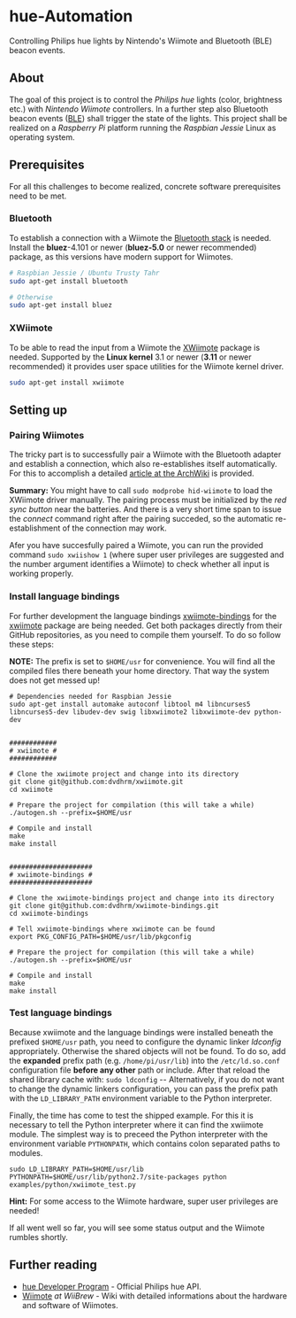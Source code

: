 hue-Automation
==============

Controlling Philips hue lights by Nintendo's Wiimote and Bluetooth (BLE) beacon
events.


About
-----

The goal of this project is to control the *Philips hue* lights (color,
brightness etc.) with *Nintendo Wiimote* controllers. In a further step also
Bluetooth beacon events ([BLE][0]) shall trigger the state of the lights. This
project shall be realized on a *Raspberry Pi* platform running the *Raspbian
Jessie* Linux as operating system.


Prerequisites
-------------

For all this challenges to become realized, concrete software prerequisites need
to be met.


### Bluetooth ###

To establish a connection with a Wiimote the [Bluetooth stack][3] is needed.
Install the **bluez**-4.101 or newer (**bluez-5.0** or newer recommended)
package, as this versions have modern support for Wiimotes.

```bash
# Raspbian Jessie / Ubuntu Trusty Tahr
sudo apt-get install bluetooth

# Otherwise
sudo apt-get install bluez
```


### XWiimote ###

To be able to read the input from a Wiimote the [XWiimote][1] package is needed.
Supported by the **Linux kernel** 3.1 or newer (**3.11** or newer recommended)
it provides user space utilities for the Wiimote kernel driver.

```bash
sudo apt-get install xwiimote
```


Setting up
----------

### Pairing Wiimotes ###

The tricky part is to successfully pair a Wiimote with the Bluetooth adapter and
establish a connection, which also re-establishes itself automatically. For this
to accomplish a detailed [article at the ArchWiki][2] is provided.

**Summary:** You might have to call `sudo modprobe hid-wiimote` to load the
XWiimote driver manually. The pairing process must be initialized by the *red
sync button* near the batteries. And there is a very short time span to issue
the *connect* command right after the pairing succeded, so the automatic
re-establishment of the connection may work.

Afer you have succesfully paired a Wiimote, you can run the provided command
`sudo xwiishow 1` (where super user privileges are suggested and the number
argument identifies a Wiimote) to check whether all input is working properly.


### Install language bindings ###

For further development the language bindings [xwiimote-bindings][5] for the
[xwiimote][4] package are being needed. Get both packages directly from their
GitHub repositories, as you need to compile them yourself. To do so follow these
steps:

**NOTE:** The prefix is set to `$HOME/usr` for convenience. You will find all
the compiled files there beneath your home directory. That way the system does
not get messed up!

```
# Dependencies needed for Raspbian Jessie
sudo apt-get install automake autoconf libtool m4 libncurses5 libncurses5-dev libudev-dev swig libxwiimote2 libxwiimote-dev python-dev


############
# xwiimote #
############

# Clone the xwiimote project and change into its directory
git clone git@github.com:dvdhrm/xwiimote.git
cd xwiimote

# Prepare the project for compilation (this will take a while)
./autogen.sh --prefix=$HOME/usr

# Compile and install
make
make install


#####################
# xwiimote-bindings #
#####################

# Clone the xwiimote-bindings project and change into its directory
git clone git@github.com:dvdhrm/xwiimote-bindings.git
cd xwiimote-bindings

# Tell xwiimote-bindings where xwiimote can be found
export PKG_CONFIG_PATH=$HOME/usr/lib/pkgconfig

# Prepare the project for compilation (this will take a while)
./autogen.sh --prefix=$HOME/usr

# Compile and install
make
make install
```


### Test language bindings ###

Because xwiimote and the language bindings were installed beneath the prefixed
`$HOME/usr` path, you need to configure the dynamic linker *ldconfig*
appropriately. Otherwise the shared objects will not be found. To do so, add the
**expanded** prefix path (e.g. `/home/pi/usr/lib`) into the `/etc/ld.so.conf`
configuration file **before any other** path or include. After that reload the
shared library cache with: `sudo ldconfig` -- Alternatively, if you do not want
to change the dynamic linkers configuration, you can pass the prefix path with
the `LD_LIBRARY_PATH` environment variable to the Python interpreter.

Finally, the time has come to test the shipped example. For this it is necessary
to tell the Python interpreter where it can find the xwiimote module. The
simplest way is to preceed the Python interpreter with the environment variable
`PYTHONPATH`, which contains colon separated paths to modules.

```
sudo LD_LIBRARY_PATH=$HOME/usr/lib PYTHONPATH=$HOME/usr/lib/python2.7/site-packages python examples/python/xwiimote_test.py
```

**Hint:** For some access to the Wiimote hardware, super user privileges are
needed!

If all went well so far, you will see some status output and the Wiimote rumbles
shortly.


Further reading
---------------

* [hue Developer Program](http://www.developers.meethue.com/) - Official Philips
hue API.
* [Wiimote](http://wiibrew.org/wiki/Wiimote) *at WiiBrew* - Wiki with detailed
informations about the hardware and software of Wiimotes.

[0]:  https://en.wikipedia.org/wiki/Bluetooth_low_energy  "Bluetooth Low Energy"
[1]:  https://dvdhrm.github.io/xwiimote/  "Linux kernel driver for Wiimotes"
[2]:  https://wiki.archlinux.org/index.php/XWiimote "Usage of XWiimote"
[3]:  http://www.bluez.org/ "Official Linux Bluetooth protocol stack"
[4]:  https://github.com/dvdhrm/xwiimote  "Open Source Nintendo Wii Remote Linux Device Driver"
[5]:  https://github.com/dvdhrm/xwiimote-bindings "Language bindings for the xwiimote package"
